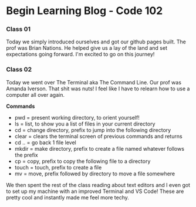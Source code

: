 # Begin Learning Blog - Code 102 #

### Class 01 ###

Today we simply introduced ourselves and got our github pages built. The prof was Brian Nations. He helped give us a lay of the land and set expectations going forward. I'm excited to go on this journey!

### Class 02 ###

Today we went over The Terminal aka The Command Line. Our prof was Amanda Iverson. That shit was nuts! I feel like I have to relearn how to use a computer all over again. 

**Commands**
- pwd = present working directory, to orient yourself!
- ls = list, to show you a list of files in your current directory
- cd = change directory, prefix to jump into the following directory
- clear = clears the terminal screen of previous commands and returns
- cd .. = go back 1 file level
- mkdir = make directory, prefix to create a file named whatever follows the prefix
- cp = copy, prefix to copy the following file to a directory
- touch = touch, prefix to create a file
- mv = move, prefix followed by directory to move a file somewhere

We then spent the rest of the class reading about text editors and I even got to set up my machine with an improved Terminal and VS Code! These are pretty cool and instantly made me feel more techy. 
